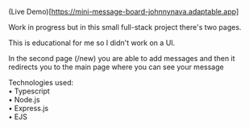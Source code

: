 (Live Demo)[https://mini-message-board-johnnynava.adaptable.app]

Work in progress but in this small full-stack project there's two pages.

This is educational for me so I didn't work on a UI.

In the second page (/new) you are able to add messages and then it redirects you to the main page where you can see your message

Technologies used:
</br>
• Typescript
</br>
• Node.js
</br>
• Express.js
</br>
• EJS
